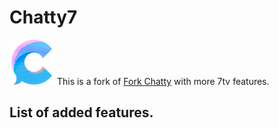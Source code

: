 Chatty7
======
![image](./assets/img/chatty_new_4.png)
This is a fork of [Fork Chatty](https://github.com/23rd/chatty) with more 7tv features.

List of added features.
----------------------------
<!-- * Load recent messages of channel.
![2018-02-14_00-59-33](https://i.imgur.com/uRTU1Uq.gif)
* Mention user by middle click.
![2017-09-20_00-59-33](https://user-images.githubusercontent.com/4051126/31056895-23baf91a-a6e2-11e7-8b22-d021cdc4fb14.gif)
* Shortcut to Livestreamer window through context menu.
![image](https://user-images.githubusercontent.com/4051126/71765507-dcdcf980-2f06-11ea-9431-6676c44aca59.png)
* Title of youtube video in url dialog.
![image](https://user-images.githubusercontent.com/4051126/71765513-e7978e80-2f06-11ea-97e6-dc6d82bb834b.png)
* See images in Chatty.
  * Left click — close window.
  * Middle click — copy image in clipboard.
  * Right click — save image on hard disk.
![2017-09-20_18-39-40](https://user-images.githubusercontent.com/4051126/32775289-14df885e-c940-11e7-97de-4591b501d637.gif) -->
